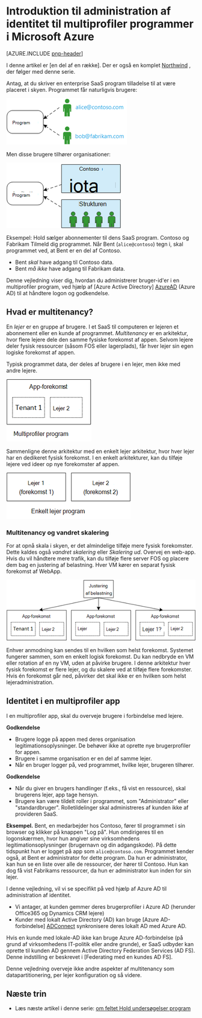 <properties
   pageTitle="Identitet administration til multiprofiler programmer | Microsoft Azure"
   description="Introduktion til administration af identitet i multiprofiler programmer"
   services=""
   documentationCenter="na"
   authors="MikeWasson"
   manager="roshar"
   editor=""
   tags=""/>

<tags
   ms.service="guidance"
   ms.devlang="dotnet"
   ms.topic="article"
   ms.tgt_pltfrm="na"
   ms.workload="na"
   ms.date="06/02/2016"
   ms.author="mwasson"/>

# <a name="introduction-to-identity-management-for-multitenant-applications-in-microsoft-azure"></a>Introduktion til administration af identitet til multiprofiler programmer i Microsoft Azure

[AZURE.INCLUDE [pnp-header](../../includes/guidance-pnp-header-include.md)]

I denne artikel er [en del af en række]. Der er også en komplet [Northwind] , der følger med denne serie.

Antag, at du skriver en enterprise SaaS program tilladelse til at være placeret i skyen. Programmet får naturligvis brugere:

![Brugere](media/guidance-multitenant-identity/users.png)

Men disse brugere tilhører organisationer:

![Organisatoriske brugere](media/guidance-multitenant-identity/org-users.png)

Eksempel: Hold sælger abonnementer til dens SaaS program. Contoso og Fabrikam Tilmeld dig programmet. Når Bent (`alice@contoso`) tegn i, skal programmet ved, at Bent er en del af Contoso.

- Bent _skal_ have adgang til Contoso data.
- Bent _må ikke_ have adgang til Fabrikam data.

Denne vejledning viser dig, hvordan du administrerer bruger-id'er i en multiprofiler program, ved hjælp af [Azure Active Directory] [ AzureAD] (Azure AD) til at håndtere logon og godkendelse.

## <a name="what-is-multitenancy"></a>Hvad er multitenancy?

En _lejer_ er en gruppe af brugere. I et SaaS til computeren er lejeren et abonnement eller en kunde af programmet. _Multitenancy_ er en arkitektur, hvor flere lejere dele den samme fysiske forekomst af appen. Selvom lejere deler fysisk ressourcer (såsom FOS eller lagerplads), får hver lejer sin egen logiske forekomst af appen.

Typisk programmet data, der deles af brugere i en lejer, men ikke med andre lejere.

![Multitenant](media/guidance-multitenant-identity/multitenant.png)

Sammenligne denne arkitektur med en enkelt lejer arkitektur, hvor hver lejer har en dedikeret fysisk forekomst. I en enkelt arkitekturer, kan du tilføje lejere ved ideer op nye forekomster af appen.

![Enkelt lejer](media/guidance-multitenant-identity/single-tenant.png)

### <a name="multitenancy-and-horizontal-scaling"></a>Multitenancy og vandret skalering

For at opnå skala i skyen, er det almindelige tilføje mere fysisk forekomster. Dette kaldes også _vandret skalering_ eller _Skalering ud_. Overvej en web-app. Hvis du vil håndtere mere trafik, kan du tilføje flere server FOS og placere dem bag en justering af belastning. Hver VM kører en separat fysisk forekomst af WebApp.

![Et websted til justering af belastning](media/guidance-multitenant-identity/load-balancing.png)

Enhver anmodning kan sendes til en hvilken som helst forekomst. Systemet fungerer sammen, som en enkelt logisk forekomst. Du kan nedbryde en VM eller rotation af en ny VM, uden at påvirke brugere. I denne arkitektur hver fysisk forekomst er flere lejer, og du skalere ved at tilføje flere forekomster. Hvis én forekomst går ned, påvirker det skal ikke er en hvilken som helst lejeradministration.

## <a name="identity-in-a-multitenant-app"></a>Identitet i en multiprofiler app

I en multiprofiler app, skal du overveje brugere i forbindelse med lejere.

**Godkendelse**

- Brugere logge på appen med deres organisation legitimationsoplysninger. De behøver ikke at oprette nye brugerprofiler for appen.
- Brugere i samme organisation er en del af samme lejer.
- Når en bruger logger på, ved programmet, hvilke lejer, brugeren tilhører.

**Godkendelse**

- Når du giver en brugers handlinger (f.eks., få vist en ressource), skal brugerens lejer, app tage hensyn.
- Brugere kan være tildelt roller i programmet, som "Administrator" eller "standardbruger". Rolletildelinger skal administreres af kunden ikke af provideren SaaS.

**Eksempel.** Bent, en medarbejder hos Contoso, fører til programmet i sin browser og klikker på knappen "Log på". Hun omdirigeres til en logonskærmen, hvor hun angiver sine virksomhedens legitimationsoplysninger (brugernavn og din adgangskode). På dette tidspunkt hun er logget på app som `alice@contoso.com`. Programmet kender også, at Bent er administrator for dette program. Da hun er administrator, kan hun se en liste over alle de ressourcer, der hører til Contoso. Hun kan dog få vist Fabrikams ressourcer, da hun er administrator kun inden for sin lejer.

I denne vejledning, vil vi se specifikt på ved hjælp af Azure AD til administration af identitet.

- Vi antager, at kunden gemmer deres brugerprofiler i Azure AD (herunder Office365 og Dynamics CRM lejere)
- Kunder med lokalt Active Directory (AD) kan bruge [Azure AD-forbindelse] [ ADConnect] synkronisere deres lokalt AD med Azure AD.

Hvis en kunde med lokale-AD ikke kan bruge Azure AD-forbindelse (på grund af virksomhedens IT-politik eller andre grunde), er SaaS udbyder kan oprette til kunden AD gennem Active Directory Federation Services (AD FS). Denne indstilling er beskrevet i [Federating med en kundes AD FS].

Denne vejledning overveje ikke andre aspekter af multitenancy som datapartitionering, per lejer konfiguration og så videre.

## <a name="next-steps"></a>Næste trin

- Læs næste artikel i denne serie: [om feltet Hold undersøgelser program][tailpin]

<!-- Links -->
[ADConnect]: ../active-directory/active-directory-aadconnect.md
[AzureAD]: https://azure.microsoft.com/documentation/services/active-directory/
[en del af en serie]: guidance-multitenant-identity.md
[En sammenslutning til en kundes AD FS]: guidance-multitenant-identity-adfs.md
[Northwind]: https://github.com/Azure-Samples/guidance-identity-management-for-multitenant-apps
[tailpin]: guidance-multitenant-identity-tailspin.md
